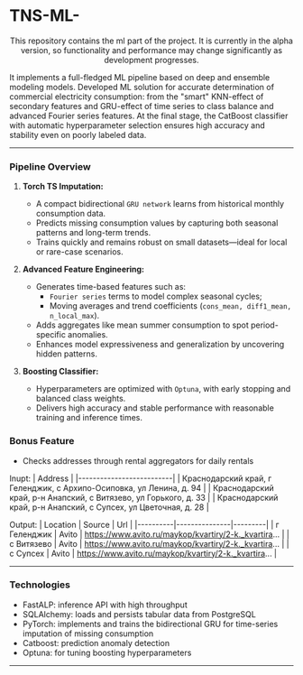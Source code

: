 # **TNS-ML-**  
<p style="text-align: center;">This repository contains the ml part of the project. It is currently in the alpha version, so functionality and performance may change significantly as development progresses.

It implements a full-fledged ML pipeline based on deep and ensemble modeling models. Developed ML solution for accurate determination of commercial electricity consumption: from the "smart" KNN-effect of secondary features and GRU-effect of time series to class balance and advanced Fourier series features. At the final stage, the CatBoost classifier with automatic hyperparameter selection ensures high accuracy and stability even on poorly labeled data.
</p>

---

### **Pipeline Overview**
1. **Torch TS Imputation:**
   - A compact bidirectional `GRU network` learns from historical monthly consumption data.
   - Predicts missing consumption values by capturing both seasonal patterns and long-term trends.
   - Trains quickly and remains robust on small datasets—ideal for local or rare-case scenarios.

2. **Advanced Feature Engineering:**
   - Generates time-based features such as:
     - `Fourier series` terms to model complex seasonal cycles;
     - Moving averages and trend coefficients (`cons_mean, diff1_mean, n_local_max`).
   - Adds aggregates like mean summer consumption to spot period-specific anomalies.
   - Enhances model expressiveness and generalization by uncovering hidden patterns.

3. **Boosting Classifier:**
   - Hyperparameters are optimized with `Optuna`, with early stopping and balanced class weights.
   - Delivers high accuracy and stable performance with reasonable training and inference times.

### **Bonus Feature**
- Checks addresses through rental aggregators for daily rentals

Inupt:
| Address |
|--------------------------|
| Краснодарский край, г Геленджик, с Архипо-Осиповка, ул Ленина, д. 94  |
| Краснодарский край, р-н Анапский, c Витязево, ул Горького, д. 33  |
| Краснодарский край, р-н Анапский, с Супсех, ул Цветочная, д. 28  |

Output:
| Location | Source | Url |
|----------|---------------|---------|
| г Геленджик | Avito | https://www.avito.ru/maykop/kvartiry/2-k._kvartira... |
| c Витязево | Avito | https://www.avito.ru/maykop/kvartiry/2-k._kvartira... |
| с Супсех | Avito | https://www.avito.ru/maykop/kvartiry/2-k._kvartira... |

---

### **Technologies**
- FastALP: inference API with high throughput 
- SQLAlchemy: loads and persists tabular data from PostgreSQL
- PyTorch: implements and trains the bidirectional GRU for time-series imputation of missing consumption
- Catboost: prediction anomaly detection
- Optuna: for tuning boosting hyperparameters

---
